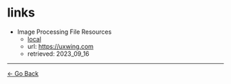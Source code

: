 # links
- Image Processing File Resources
  - [local](../res/png)
  - url: https://uxwing.com
  - retrieved: 2023_09_16

---
[← Go Back](../readme.md)
